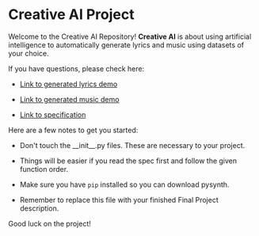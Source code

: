 # Creative AI Project

Welcome to the Creative AI Repository! **Creative AI** is about using artificial intelligence to automatically generate lyrics and music using datasets of your choice.

If you have questions, please check here:

- [Link to generated lyrics demo](https://youtu.be/Z46LvHwgygs?list=PL2BYDiR6uDOJzYCJ7QuuQz-hWvQeYN5Nx)

- [Link to generated music demo](https://youtu.be/RrHrRqZ3pUM?list=PL2BYDiR6uDOJzYCJ7QuuQz-hWvQeYN5Nx)

- [Link to specification](https://eecs183.github.io/creative-ai/docs/Home)

Here are a few notes to get you started:

* Don't touch the \_\_init\_\_.py files. These are necessary to your project.

* Things will be easier if you read the spec first and follow the given function order.

* Make sure you have `pip` installed so you can download pysynth.

* Remember to replace this file with your finished Final Project description.

Good luck on the project!
